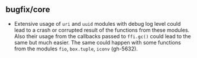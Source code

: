 ## bugfix/core

* Extensive usage of `uri` and `uuid` modules with debug log level could lead to
  a crash or corrupted result of the functions from these modules. Also their
  usage from the callbacks passed to `ffi.gc()` could lead to the same but much
  easier. The same could happen with some functions from the modules `fio`,
  `box.tuple`, `iconv` (gh-5632).
